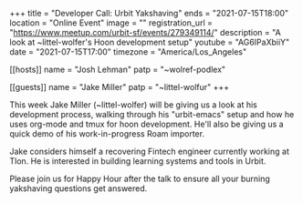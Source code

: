 +++
title = "Developer Call: Urbit Yakshaving"
ends = "2021-07-15T18:00"
location = "Online Event"
image = ""
registration_url = "https://www.meetup.com/urbit-sf/events/279349114/"
description = "A look at ~littel-wolfer's Hoon development setup"
youtube = "AG6IPaXbiiY"
date = "2021-07-15T17:00"
timezone = "America/Los_Angeles"

[[hosts]]
name = "Josh Lehman"
patp = "~wolref-podlex"

[[guests]]
name = "Jake Miller"
patp = "~littel-wolfur"
+++

This week Jake Miller (~littel-wolfer) will be giving us a look at his development process, walking through his "urbit-emacs" setup and how he uses org-mode and tmux for hoon development. He'll also be giving us a quick demo of his work-in-progress Roam importer.

Jake considers himself a recovering Fintech engineer currently working at Tlon. He is interested in building learning systems and tools in Urbit.

Please join us for Happy Hour after the talk to ensure all your burning yakshaving questions get answered.
